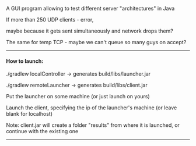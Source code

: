 A GUI program allowing to test different server "architectures" in Java

If more than 250 UDP clients - error,

maybe because it gets sent simultaneously and network drops them?

The same for temp TCP - maybe we can't queue so many guys on accept?

---
#### How to launch:
./gradlew localController -> generates build/libs/launcher.jar

./gradlew remoteLauncher  -> generates build/libs/client.jar

Put the launcher on some machine (or just launch on yours)

Launch the client, specifying the ip of the launcher's machine (or leave blank for localhost)

Note: client.jar will create a folder "results" from where it is launched, or continue with the existing one


---
